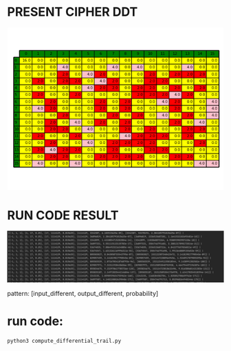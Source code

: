 # PRESENT CIPHER DDT

![DDT](https://github.com/liyu0x/crypto/blob/main/Present/ddt.jpg?raw=true)

# RUN CODE RESULT

![DDT](https://github.com/liyu0x/crypto/blob/main/Present/result.png?raw=true)

pattern: [input_different, output_different, probability]

# run code:

```python3 compute_differential_trail.py```